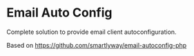 # Email Auto Config
Complete solution to provide email client autoconfiguration.

Based on https://github.com/smartlyway/email-autoconfig-php
